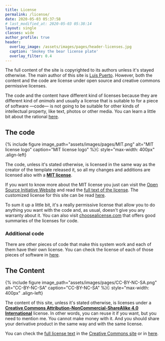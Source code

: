 ```yaml
---
title: License
permalink: /license/
date: 2020-05-03 05:37:58
# last_modified_at: 2020-05-03 05:38:14
layout: single
classes: wide
author_profile: true
header:
  overlay_image: /assets/images/pages/header-licenses.jpg
  caption: 'Smokey the bear license plate'
  overlay_filter: 0.4
---
```


The full content of the site is copyrighted to its authors unless it's stayed otherwise. The main author of this site is [Luis Puerto][]. However, both the content and the code are license under open source and creative commons permissive licenses. 

The code and the content have different kind of licenses because they are different kind of _animals_ and usually a license that is suitable to for a piece of software —code— is not going to be suitable for other kinds of intellectual property, like text, photos or other media. You can learn a little bit about the rational [here][no-soft-li]. 

## The code

{% include figure image_path="assets/images/pages/MIT.png" alt="MIT license logo" caption="MIT license logo" %}{: style="max-width: 400px" .align-left}

The code, unless it's stated otherwise, is licensed in the same way as the creator of the template released it, so all my changes and additions are licensed also with a [**MIT license**][mit]. 

If you want to know more about the MIT license you just can visit the [Open Source Initiative Website][os] and read the [full text of the license][mit]. The customized license for this site can be read [here][mit-gh]. 

To sum it up a little bit, it's a really permissive license that allow you to do anything you want with the code and, as usual, doesn't give you any warranty about it. You can also visit [choosealicense.com][] that offers good summaries of the licenses for code. 

### Additional code

There are other pieces of code that make this system work and each of them have their own license. You can check the license of each of those pieces of software in [here][L4C]. 

## The Content

{% include figure image_path="assets/images/pages/CC-BY-NC-SA.png" alt="CC-BY-NC-SA" caption="CC-BY-NC-SA" %}{: style="max-width: 400px" .align-left}

The content of this site, unless it's stated otherwise, is licenses under a [**Creative Commons Attribution-NonCommercial-ShareAlike 4.0 International**][CC-BY-NC-SA] license. In other words, you can reuse it if you want, but you need to mention me. You cannot make money with it. And you should share your derivative product in the same way and with the same license. 

You can check the [full license text][CC-BY-NC-SA] in the [Creative Commons site][cc] or in [here][cc-gh]. 


[Luis Puerto]: /aboutme
[no-soft-li]: https://choosealicense.com/non-software/
[mit]: https://opensource.org/licenses/MIT
[os]: https://opensource.org
[mit-gh]: https://github.com/luispuerto/luispuerto.net/blob/master/LICENSE
[choosealicense.com]: https://choosealicense.com/licenses/mit/
[L4C]: https://github.com/luispuerto/luispuerto.net/blob/master/LICENSE4VENDORS.md
[CC-BY-NC-SA]: https://creativecommons.org/licenses/by-nc-sa/4.0/
[cc]: https://creativecommons.org
[cc-gh]: https://github.com/luispuerto/luispuerto.net/blob/master/LICENSE4CONTENT.md
